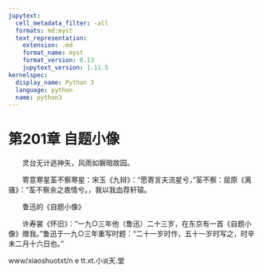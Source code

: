 ```yaml
---
jupytext:
  cell_metadata_filter: -all
  formats: md:myst
  text_representation:
    extension: .md
    format_name: myst
    format_version: 0.13
    jupytext_version: 1.11.5
kernelspec:
  display_name: Python 3
  language: python
  name: python3
---
```

# 第201章  自题小像 

　　灵台无计逃神矢，风雨如磐暗故园。 

　　寄意寒星荃不察寒星：宋玉《九辩》：“愿寄言夫流星兮，”荃不察：屈原《离骚》：“荃不察余之衷情兮。，我以我血荐轩辕。 

　　鲁迅的《自题小像》 

　　许寿裳《怀旧》：“一九○三年他（鲁迅）二十三岁，在东京有一首《自题小像》赠我。”鲁迅于一九○三年重写时题：“二十一岁时作，五十一岁时写之，时辛未二月十六日也。” 

www/xiaoshuotxt/n e tt.xt.小`说`天.堂 

